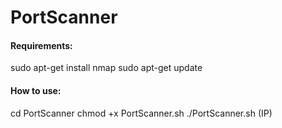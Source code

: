 PortScanner
======

#### Requirements:
sudo apt-get install nmap
sudo apt-get update 

#### How to use:
cd PortScanner
chmod +x PortScanner.sh
./PortScanner.sh (IP)
